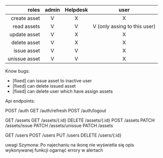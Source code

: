 |         roles | admin | Helpdesk |             user             |
| ------------: | :---: | :------: | :--------------------------: |
|  create asset |   V   |    X     |              X               |
|   read assets |   V   |    V     | V (only assing to this user) |
|  update asset |   V   |    X     |              X               |
|  delete asset |   V   |    X     |              X               |
|   issue asset |   V   |    V     |              X               |
| unissue asset |   V   |    V     |              X               |

Know bugs:

- [fixed] can issue asset to inactive user
- [fixed] can delete issued asset
- [fixed] can delete user which have assign assets


Api endpoints: 

POST /auth
GET /auth/refresh
POST /auth/logout

GET /assets
GET /assets/{:id}
DELETE /assets/{:id}
POST /assets
PATCH /assets/issue
PATCH /assets/unissue
PATCH /assets

GET /users
POST /users
PUT /users
DELETE /users/{:id}

uwagi Szymona: 
Po najechaniu na ikonę nie wyświetla się opis wykonywanej funkcji
ogarnąć errory w alertach